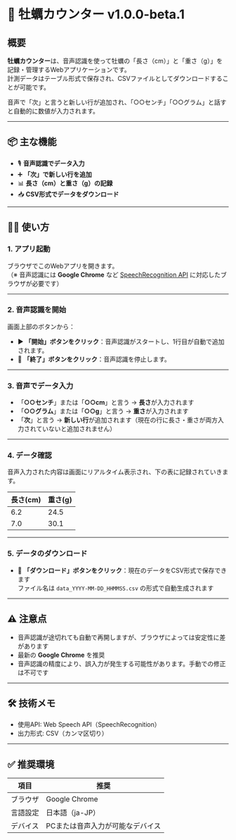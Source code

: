 # 🦪 牡蠣カウンター v1.0.0-beta.1

## 概要

**牡蠣カウンター**は、音声認識を使って牡蠣の「長さ（cm）」と「重さ（g）」を記録・管理するWebアプリケーションです。  
計測データはテーブル形式で保存され、CSVファイルとしてダウンロードすることが可能です。

音声で「次」と言うと新しい行が追加され、「○○センチ」「○○グラム」と話すと自動的に数値が入力されます。

---

## 📦 主な機能

- 🎙️ **音声認識でデータ入力**
- ➕ **「次」で新しい行を追加**
- 📊 **長さ（cm）と重さ（g）の記録**
- 📥 **CSV形式でデータをダウンロード**

---

## 🧑‍💻 使い方

### 1. アプリ起動

ブラウザでこのWebアプリを開きます。  
（※ 音声認識には **Google Chrome** など [SpeechRecognition API](https://developer.mozilla.org/ja/docs/Web/API/SpeechRecognition) に対応したブラウザが必要です）

---

### 2. 音声認識を開始

画面上部のボタンから：

- ▶️ **「開始」ボタンをクリック**：音声認識がスタートし、1行目が自動で追加されます。
- 🛑 **「終了」ボタンをクリック**：音声認識を停止します。

---

### 3. 音声でデータ入力

- 「**○○センチ**」または「**○○cm**」と言う → **長さ**が入力されます  
- 「**○○グラム**」または「**○○g**」と言う → **重さ**が入力されます  
- 「**次**」と言う → **新しい行**が追加されます（現在の行に長さ・重さが両方入力されていないと追加されません）

---

### 4. データ確認

音声入力された内容は画面にリアルタイム表示され、下の表に記録されていきます。

| 長さ(cm) | 重さ(g) |
|----------|---------|
| 6.2      | 24.5    |
| 7.0      | 30.1    |

---

### 5. データのダウンロード

- 💾 **「ダウンロード」ボタンをクリック**：現在のデータをCSV形式で保存できます  
  ファイル名は `data_YYYY-MM-DD_HHMMSS.csv` の形式で自動生成されます

---

## ⚠️ 注意点

- 音声認識が途切れても自動で再開しますが、ブラウザによっては安定性に差があります  
- 最新の **Google Chrome** を推奨  
- 音声認識の精度により、誤入力が発生する可能性があります。手動での修正は不可です

---

## 🛠️ 技術メモ

- 使用API: Web Speech API（SpeechRecognition）  
- 出力形式: CSV（カンマ区切り）

---

## ✅ 推奨環境

| 項目 | 推奨 |
|------|------|
| ブラウザ | Google Chrome |
| 言語設定 | 日本語（ja-JP） |
| デバイス | PCまたは音声入力が可能なデバイス |
